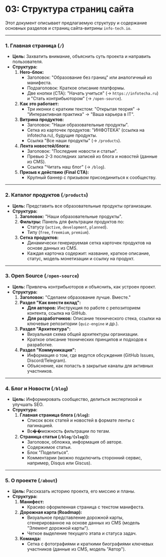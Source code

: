 # 03: Структура страниц сайта

Этот документ описывает предлагаемую структуру и содержание основных разделов и страниц сайта-витрины `info-tech.io`.

---

### 1. Главная страница (`/`)

*   **Цель:** Захватить внимание, объяснить суть проекта и направить пользователя.
*   **Структура:**
    1.  **Hero-блок:**
        *   Заголовок: "Образование без границ" или аналогичный из манифеста.
        *   Подзаголовок: Краткое описание платформы.
        *   Две кнопки (CTA): "Начать учиться" (-> `https://infotecha.ru`) и "Стать контрибьютором" (-> `/open-source`).
    2.  **Как это работает:**
        *   Три иконки с кратким текстом: "Открытая теория" -> "Интерактивная практика" -> "Ваша карьера в IT".
    3.  **Витрина продуктов:**
        *   Заголовок: "Наши образовательные продукты".
        *   Сетка из карточек продуктов: "ИНФОТЕКА" (ссылка на infotecha.ru), будущие продукты.
        *   Ссылка "Все наши продукты" (-> `/products`).
    4.  **Лента новостей/блога:**
        *   Заголовок: "Последние новости и статьи".
        *   Превью 2-3 последних записей из блога и новостей (данные из CMS).
        *   Ссылка "Читать наш блог" (-> `/blog`).
    5.  **Призыв к действию (Final CTA):**
        *   Крупный баннер с призывом присоединиться к сообществу.

---

### 2. Каталог продуктов (`/products`)

*   **Цель:** Представить все образовательные продукты организации.
*   **Структура:**
    1.  **Заголовок:** "Наши образовательные продукты".
    2.  **Фильтры:** Панель для фильтрации продуктов по:
        *   Статусу (`active`, `development`, `planned`).
        *   Типу (`free`, `freemium`, `premium`).
    3.  **Сетка продуктов:**
        *   Динамически генерируемая сетка карточек продуктов на основе данных из CMS.
        *   Каждая карточка содержит: название, краткое описание, статус, модель монетизации и ссылку на продукт.

---

### 3. Open Source (`/open-source`)

*   **Цель:** Привлечь контрибьюторов и объяснить, как устроен проект.
*   **Структура:**
    1.  **Заголовок:** "Сделаем образование лучше. Вместе."
    2.  **Раздел "Как внести вклад":**
        *   **Для авторов:** Инструкция по работе с репозиторием контента, ссылка на GitHub.
        *   **Для разработчиков:** Описание технического стека, ссылки на ключевые репозитории (`quiz-engine` и др.).
    3.  **Раздел "Архитектура":**
        *   Визуальная схема общей архитектуры организации.
        *   Краткое описание технических принципов и подходов к разработке.
    4.  **Раздел "Коммуникация":**
        *   Информация о том, где ведутся обсуждения (GitHub Issues, Discord/Telegram).
        *   Объяснение, как попасть в закрытые каналы для активных участников.

---

### 4. Блог и Новости (`/blog`)

*   **Цель:** Информировать сообщество, делиться экспертизой и улучшать SEO.
*   **Структура:**
    1.  **Главная страница блога (`/blog`):**
        *   Список всех статей и новостей в формате ленты с пагинацией.
        *   Во��можность фильтрации по тегам.
    2.  **Страница статьи (`/blog/{slug}`):**
        *   Заголовок, обложка, информация об авторе.
        *   Содержимое статьи.
        *   Блок "Поделиться".
        *   Комментарии (можно подключить сторонний сервис, например, Disqus или Giscus).

---

### 5. О проекте (`/about`)

*   **Цель:** Рассказать историю проекта, его миссию и планы.
*   **Структура:**
    1.  **Манифест:**
        *   Красиво оформленная страница с текстом манифеста.
    2.  **Дорожная карта (Roadmap):**
        *   Визуальное представление дорожной карты, сгенерированное на основе данных из CMS (модель "Элемент дорожной карты").
        *   Четкое выделение текущего этапа и статуса задач.
    3.  **Команда:**
        *   Сетка с фотографиями и краткими биографиями ключевых участников (данные из CMS, модель "Автор").
